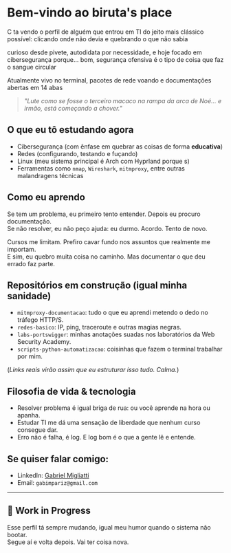 # Bem-vindo ao biruta's place

C ta vendo o perfil de alguém que entrou em TI do jeito mais clássico possível: clicando onde não devia e quebrando o que não sabia

curioso desde pivete, autodidata por necessidade, e hoje focado em cibersegurança porque... bom, segurança ofensiva é o tipo de coisa que faz o sangue circular

Atualmente vivo no terminal, pacotes de rede voando e documentações abertas em 14 abas

> *"Lute como se fosse o terceiro macaco na rampa da arca de Noé... e irmão, está começando a chover."*


## O que eu tô estudando agora

- Cibersegurança (com ênfase em quebrar as coisas de forma **educativa**)
- Redes (configurando, testando e fuçando)
- Linux (meu sistema principal é Arch com Hyprland porque s)
- Ferramentas como `nmap`, `Wireshark`, `mitmproxy`, entre outras malandragens técnicas

## Como eu aprendo

Se tem um problema, eu primeiro tento entender. Depois eu procuro documentação.  
Se não resolver, eu não peço ajuda: eu durmo. Acordo. Tento de novo.

Cursos me limitam. Prefiro cavar fundo nos assuntos que realmente me importam.  
E sim, eu quebro muita coisa no caminho. Mas documentar o que deu errado faz parte.


## Repositórios em construção (igual minha sanidade)

- `mitmproxy-documentacao`: tudo o que eu aprendi metendo o dedo no tráfego HTTP/S.
- `redes-basico`: IP, ping, traceroute e outras magias negras.
- `labs-portswigger`: minhas anotações suadas nos laboratórios da Web Security Academy.
- `scripts-python-automatizacao`: coisinhas que fazem o terminal trabalhar por mim.

(*Links reais virão assim que eu estruturar isso tudo. Calma.*)


## Filosofia de vida & tecnologia

- Resolver problema é igual briga de rua: ou você aprende na hora ou apanha.
- Estudar TI me dá uma sensação de liberdade que nenhum curso consegue dar.
- Erro não é falha, é log. E log bom é o que a gente lê e entende.


## Se quiser falar comigo:

- LinkedIn: [Gabriel Migliatti](https://www.linkedin.com/in/gabriel-migliatti/)
- Email: `gabimpariz@gmail.com`  

---

## 🚧 Work in Progress

Esse perfil tá sempre mudando, igual meu humor quando o sistema não bootar.  
Segue aí e volta depois. Vai ter coisa nova.
